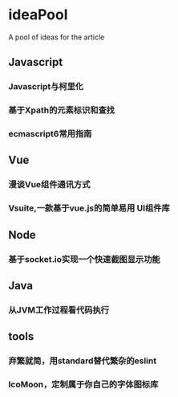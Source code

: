 # ideaPool
A pool of ideas for the article

## Javascript
### Javascript与柯里化
### 基于Xpath的元素标识和查找
### ecmascript6常用指南

## Vue
### 漫谈Vue组件通讯方式
### Vsuite,一款基于vue.js的简单易用 UI组件库

## Node
### 基于socket.io实现一个快速截图显示功能

## Java
### 从JVM工作过程看代码执行

## tools
### 弃繁就简，用standard替代繁杂的eslint
### IcoMoon，定制属于你自己的字体图标库
